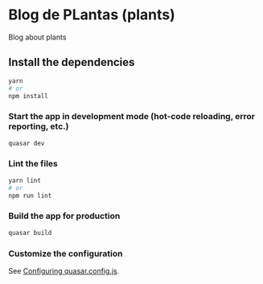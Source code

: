 # Blog de PLantas (plants)

Blog about plants

## Install the dependencies
```bash
yarn
# or
npm install
```

### Start the app in development mode (hot-code reloading, error reporting, etc.)
```bash
quasar dev
```


### Lint the files
```bash
yarn lint
# or
npm run lint
```



### Build the app for production
```bash
quasar build
```

### Customize the configuration
See [Configuring quasar.config.js](https://v2.quasar.dev/quasar-cli-vite/quasar-config-js).
